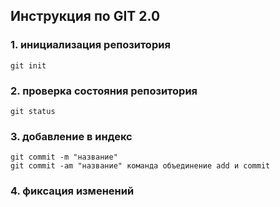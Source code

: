 ## Инструкция по GIT 2.0
### 1. инициализация репозитория
    git init
### 2. проверка состояния репозитория
    git status
### 3. добавление в индекс
    git commit -m "название"
    git commit -am "название" команда объединение add и commit
### 4. фиксация изменений